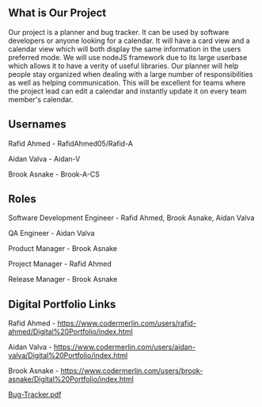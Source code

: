 ## What is Our Project
Our project is a planner and bug tracker. It can be used by software developers or anyone looking for a calendar. It will have a card view and a calendar view which will both display the same information in the users preferred mode. We will use nodeJS framework due to its large userbase which allows it to have a verity of useful libraries. Our planner will help people stay organized when dealing with a large number of responsibilities as well as helping communication. This will be excellent for teams where the project lead can edit a calendar and instantly update it on every team member's calendar.

## Usernames
Rafid Ahmed - RafidAhmed05/Rafid-A

Aidan Valva - Aidan-V

Brook Asnake - Brook-A-CS

## Roles

Software Development Engineer - Rafid Ahmed, Brook Asnake, Aidan Valva

QA Engineer - Aidan Valva

Product Manager - Brook Asnake

Project Manager - Rafid Ahmed

Release Manager - Brook Asnake

## Digital Portfolio Links

Rafid Ahmed - https://www.codermerlin.com/users/rafid-ahmed/Digital%20Portfolio/index.html

Aidan Valva - https://www.codermerlin.com/users/aidan-valva/Digital%20Portfolio/index.html

Brook Asnake - https://www.codermerlin.com/users/brook-asnake/Digital%20Portfolio/index.html

[Bug-Tracker.pdf](https://github.com/CSAllenISD/2023-ISP-Bug-Tracker/files/10772075/Bug-Tracker.pdf)

